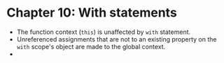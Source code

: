 # Chapter 10: With statements
* The function context (`this`) is unaffected by `with` statement.
* Unreferenced assignments that are not to an existing property on the `with` scope's object are made to the global context.
* 


